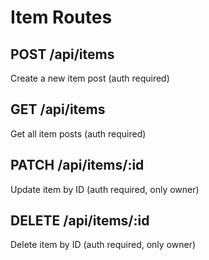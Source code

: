 # Item Routes

## POST /api/items

Create a new item post (auth required)

## GET /api/items

Get all item posts (auth required)

## PATCH /api/items/:id

Update item by ID (auth required, only owner)

## DELETE /api/items/:id

Delete item by ID (auth required, only owner)
